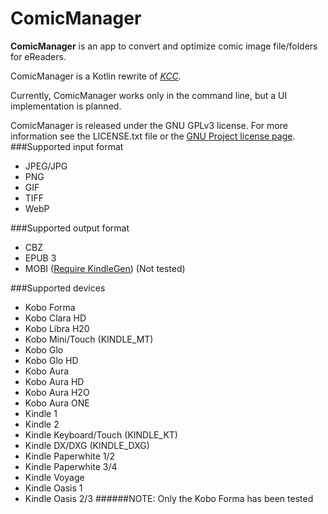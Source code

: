 # ComicManager
**ComicManager** is an app to convert and optimize comic image file/folders for eReaders.

ComicManager is a Kotlin rewrite of [_KCC_](https://github.com/ciromattia/kcc).

Currently, ComicManager works only in the command line, but a UI implementation is planned.

ComicManager is released under the GNU GPLv3 license. For more information see the LICENSE.txt file or the [GNU Project license page](https://www.gnu.org/licenses/).
###Supported input format
- JPEG/JPG
- PNG
- GIF
- TIFF
- WebP

###Supported output format
- CBZ
- EPUB 3
- MOBI ([Require KindleGen](https://web.archive.org/web/20190817070956/https://www.amazon.com/gp/feature.html?docId=1000765211)) (Not tested)

###Supported devices
- Kobo Forma
- Kobo Clara HD
- Kobo Libra H20
- Kobo Mini/Touch (KINDLE_MT)
- Kobo Glo
- Kobo Glo HD
- Kobo Aura
- Kobo Aura HD
- Kobo Aura H2O
- Kobo Aura ONE
- Kindle 1
- Kindle 2
- Kindle Keyboard/Touch (KINDLE_KT)
- Kindle DX/DXG (KINDLE_DXG)
- Kindle Paperwhite 1/2
- Kindle Paperwhite 3/4
- Kindle Voyage
- Kindle Oasis 1
- Kindle Oasis 2/3
######NOTE: Only the Kobo Forma has been tested